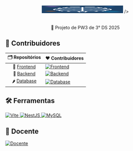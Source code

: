 <p align="center">
  <picture>
    <source
      width="256px"
      media="(prefers-color-scheme: dark)"
      srcset="https://raw.githubusercontent.com/Genio-Quiz/.github/main/profile/assets/sabicao-logo/sabicao-logo.png"
      style="border-radius: 15%;"
    />
    <img 
      width="256px"
      src="https://raw.githubusercontent.com/Genio-Quiz/.github/main/profile/assets/sabicao-logo/sabicao-logo.png"
      <img height="24px" src="https://i.ibb.co/9wV3HGF/Git-Hub-Mark-Light.png" />
    />
  </picture>
  <br>
   <a href="https://github.com/Genio-Quiz">
       <picture>
           <source height="24px" media="(prefers-color-scheme: dark)" srcset="https://i.ibb.co/dMMmCrW/Git-Hub-Mark.png" />
       </picture>
   </a>&nbsp;&nbsp;&nbsp;
   </a>
   <br>
   <br>
   💛 Projeto de PW3 de 3° DS 2025
</p>

## 🧠 Contribuidores

[Frontend]: https://contrib.rocks/image?repo=Genio-Quiz/Frontend&max=12
[Backend]: https://contrib.rocks/image?repo=Genio-Quiz/Backend&max=12
[Database]: https://contrib.rocks/image?repo=Genio-Quiz/Database&max=12

|                                  🗂️ Repositórios                                   | ❤ Contribuidores                                                                                    |
| :---------------------------------------------------------------------------: | :------------------------------------------------------------------------------------------------ |
| 🍍 [Frontend](https://github.com/revanced/revanced-manager)           | [![Frontend]](https://github.com/revanced/revanced-manager/graphs/contributors)           |
| 🍇 [Backend](https://github.com/revanced/revanced-cli)                   | [![Backend]](https://github.com/revanced/revanced-cli/graphs/contributors)                   |
| 🌶️ [Database](https://github.com/revanced/revanced-patches)           | [![Database]](https://github.com/revanced/revanced-patches/graphs/contributors)           |

## 🛠️ Ferramentas

  <a href="https://vitejs.dev/" target="_blank">
    <img
      height="32px"
      alt="Vite"
      src="https://img.shields.io/badge/Vite-646CFF?style=for-the-badge&logo=vite&logoColor=white"
    />
  </a>
  <a href="https://nestjs.com/" target="_blank">
    <img
      height="32px"
      alt="NestJS"
      src="https://img.shields.io/badge/NestJS-E0234E?style=for-the-badge&logo=nestjs&logoColor=white"
    />
  </a>
  <a href="https://www.mysql.com/" target="_blank">
    <img
      height="32px"
      alt="MySQL"
      src="https://img.shields.io/badge/MySQL-4479A1?style=for-the-badge&logo=mysql&logoColor=white"
    />
  </a>

## 🗿 Docente

<a href="https://github.com/marcoscaldas">
  <img
    height="64px"
    alt="Docente"
    src="https://avatars.githubusercontent.com/u/61627828?v=4"
  />
</a>
